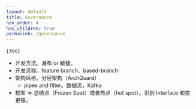 ```yaml
---
layout: default
title: Governance
nav_order: 4
has_children: true
permalink: /governance
---
```


{:toc}


- 开发方法。瀑布 or 敏捷。
- 开发流程。feature branch、based-branch
- 架构风格。分层架构（ArchGuard）
  - pipes and filter。数据流，Kafka
- 框架 => 总结点（Frozen Spot）或者热点（hot spot）。识别 Interface 和变更等。

